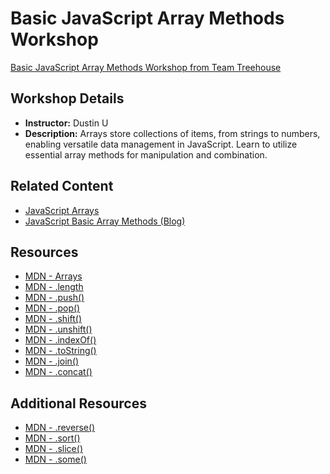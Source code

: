 # Basic JavaScript Array Methods Workshop

[Basic JavaScript Array Methods Workshop from Team Treehouse](https://teamtreehouse.com/library/basic-javascript-array-methods)

## Workshop Details
- **Instructor:** Dustin U
- **Description:** Arrays store collections of items, from strings to numbers, enabling versatile data management in JavaScript. Learn to utilize essential array methods for manipulation and combination.

## Related Content
- [JavaScript Arrays](https://teamtreehouse.com/library/javascript-arrays)
- [JavaScript Basic Array Methods (Blog)](https://blog.teamtreehouse.com/javascript-basic-array-methods)

## Resources
- [MDN - Arrays](https://developer.mozilla.org/en-US/docs/Web/JavaScript/Reference/Global_Objects/Array)
- [MDN - .length](https://developer.mozilla.org/en-US/docs/Web/JavaScript/Reference/Global_Objects/Array/length)
- [MDN - .push()](https://developer.mozilla.org/en-US/docs/Web/JavaScript/Reference/Global_Objects/Array/push)
- [MDN - .pop()](https://developer.mozilla.org/en-US/docs/Web/JavaScript/Reference/Global_Objects/Array/pop)
- [MDN - .shift()](https://developer.mozilla.org/en-US/docs/Web/JavaScript/Reference/Global_Objects/Array/shift)
- [MDN - .unshift()](https://developer.mozilla.org/en-US/docs/Web/JavaScript/Reference/Global_Objects/Array/unshift)
- [MDN - .indexOf()](https://developer.mozilla.org/en-US/docs/Web/JavaScript/Reference/Global_Objects/Array/indexof)
- [MDN - .toString()](https://developer.mozilla.org/en-US/docs/Web/JavaScript/Reference/Global_Objects/Array/tostring)
- [MDN - .join()](https://developer.mozilla.org/en-US/docs/Web/JavaScript/Reference/Global_Objects/Array/join)
- [MDN - .concat()](https://developer.mozilla.org/en-US/docs/Web/JavaScript/Reference/Global_Objects/Array/concat)

## Additional Resources
- [MDN - .reverse()](https://developer.mozilla.org/en-US/docs/Web/JavaScript/Reference/Global_Objects/Array/reverse)
- [MDN - .sort()](https://developer.mozilla.org/en-US/docs/Web/JavaScript/Reference/Global_Objects/Array/sort)
- [MDN - .slice()](https://developer.mozilla.org/en-US/docs/Web/JavaScript/Reference/Global_Objects/Array/slice)
- [MDN - .some()](https://developer.mozilla.org/en-US/docs/Web/JavaScript/Reference/Global_Objects/Array/some)
